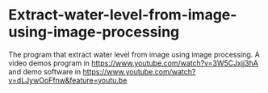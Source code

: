 # Extract-water-level-from-image-using-image-processing
The program that extract water level from image using image processing.  A video demos program in https://www.youtube.com/watch?v=3W5CJxjj3hA
and demo software in https://www.youtube.com/watch?v=dLJywOoFfnw&feature=youtu.be
